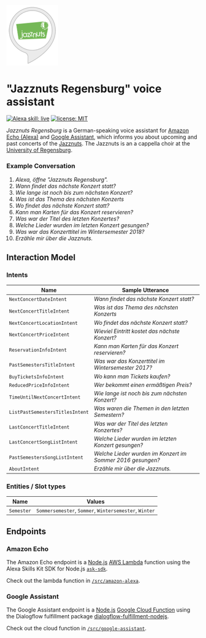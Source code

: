 <img src="./images/jazznuts-regensburg-alexa-skill-preview-image.png" width="135px" alt="Jazznuts Regensburg Alexa skill preview image" />

# "Jazznuts Regensburg" voice assistant

[![Alexa skill: live](https://img.shields.io/badge/Alexa%20skill-live-2ccafb.svg)](https://jazznuts-regensburg-alexa.diebold.io)
[![license: MIT](https://img.shields.io/badge/license-MIT-brightgreen.svg)](./LICENSE.md)

_Jazznuts Regensburg_ is a German-speaking voice assistant for [Amazon Echo (Alexa)](https://en.wikipedia.org/wiki/Amazon_Echo) and [Google Assistant](https://en.wikipedia.org/wiki/Google_Assistant), which informs you about upcoming and past concerts of the [Jazznuts](http://www.jazznuts.de). The Jazznuts is an a cappella choir at the [University of Regensburg](https://www.uni-regensburg.de).

### Example Conversation

1. _Alexa, öffne "Jazznuts Regensburg"._
2. _Wann findet das nächste Konzert statt?_
3. _Wie lange ist noch bis zum nächsten Konzert?_
4. _Was ist das Thema des nächsten Konzerts_
5. _Wo findet das nächste Konzert statt?_
6. _Kann man Karten für das Konzert reservieren?_
7. _Was war der Titel des letzten Konzertes?_
8. _Welche Lieder wurden im letzten Konzert gesungen?_
9. _Was war das Konzerttitel im Wintersemester 2018?_
10. _Erzähle mir über die Jazznuts._

## Interaction Model

### Intents

| Name                            | Sample Utterance                                           |
| ------------------------------- | ---------------------------------------------------------- |
| `NextConcertDateIntent`         | _Wann findet das nächste Konzert statt?_                   |
| `NextConcertTitleIntent`        | _Was ist das Thema des nächsten Konzerts_                  |
| `NextConcertLocationIntent`     | _Wo findet das nächste Konzert statt?_                     |
| `NextConcertPriceIntent`        | _Wieviel Eintritt kostet das nächste Konzert?_             |
| `ReservationInfoIntent`         | _Kann man Karten für das Konzert reservieren?_             |
| `PastSemestersTitleIntent`      | _Was war das Konzerttitel im Wintersemester 2017?_         |
| `BuyTicketsInfoIntent`          | _Wo kann man Tickets kaufen?_                              |
| `ReducedPriceInfoIntent`        | _Wer bekommt einen ermäßtigen Preis?_                      |
| `TimeUntilNextConcertIntent`    | _Wie lange ist noch bis zum nächsten Konzert?_             |
| `ListPastSemestersTitlesIntent` | _Was waren die Themen in den letzten Semestern?_           |
| `LastConcertTitleIntent`        | _Was war der Titel des letzten Konzertes?_                 |
| `LastConcertSongListIntent`     | _Welche Lieder wurden im letzten Konzert gesungen?_        |
| `PastSemestersSongListIntent`   | _Welche Lieder wurden im Konzert im Sommer 2016 gesungen?_ |
| `AboutIntent`                   | _Erzähle mir über die Jazznuts._                           |

### Entities / Slot types

| Name       | Values                                                 |
| ---------- | ------------------------------------------------------ |
| `Semester` | `Sommersemester`, `Sommer`, `Wintersemester`, `Winter` |

## Endpoints

### Amazon Echo

The Amazon Echo endpoint is a [Node.js](https://nodejs.org) [AWS Lambda](https://aws.amazon.com/lambda/) function using the Alexa Skills Kit SDK for Node.js [`ask-sdk`](https://github.com/alexa/alexa-skills-kit-sdk-for-nodejs).

Check out the lambda function in [`/src/amazon-alexa`](./src/amazon-alexa).

### Google Assistant

The Google Assistant endpoint is a [Node.js](https://nodejs.org) [Google Cloud Function](https://cloud.google.com/functions) using the Dialogflow fulfillment package [dialogflow-fulfillment-nodejs](https://github.com/dialogflow/dialogflow-fulfillment-nodejs).

Check out the cloud function in [`/src/google-assistant`](./src/google-assistant).
